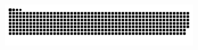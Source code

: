<picture>
  <source media="(prefers-color-scheme: dark)" srcset="https://raw.githubusercontent.com/randy-jun/randy-jun/output/github-contribution-grid-snake-dark.svg">
  <source media="(prefers-color-scheme: light)" srcset="https://raw.githubusercontent.com/randy-jun/randy-jun/output/github-contribution-grid-snake.svg">
  <img alt="github contribution grid snake animation" src="https://raw.githubusercontent.com/randy-jun/randy-jun/output/github-contribution-grid-snake.svg">
</picture>
